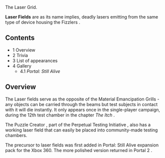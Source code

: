 The Laser Grid.

**Laser Fields** are as its name implies, deadly lasers emitting from the same
type of device housing the  Fizzlers  .

##  Contents

  * 1  Overview 
  * 2  Trivia 
  * 3  List of appearances 
  * 4  Gallery 
    * 4.1  _Portal: Still Alive_

##  Overview

The Laser fields serve as the opposite of the  Material Emancipation Grills
\- any objects can be carried through the beams but test subjects in contact
with it will die instantly.  It only appears once in the single-player
campaign, during the  12th test chamber  in the chapter _The Itch_ .

The  Puzzle Creator  , part of the  Perpetual Testing Initiative  , also has a
working laser field that can easily be placed into community-made testing
chambers.

The precursor to laser fields was first added in  Portal: Still Alive
expansion pack for the Xbox 360. The more polished version returned in  Portal
2  .

